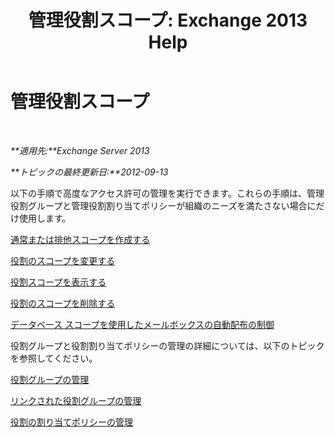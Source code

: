 ﻿---
title: '管理役割スコープ: Exchange 2013 Help'
TOCTitle: 管理役割スコープ
ms:assetid: f8f5b205-dd47-4fc3-8322-3fa115ae475a
ms:mtpsurl: https://technet.microsoft.com/ja-jp/library/Dd351270(v=EXCHG.150)
ms:contentKeyID: 49896560
ms.date: 04/24/2018
mtps_version: v=EXCHG.150
ms.translationtype: HT
---

# 管理役割スコープ

 

_**適用先:**Exchange Server 2013_

_**トピックの最終更新日:**2012-09-13_

以下の手順で高度なアクセス許可の管理を実行できます。これらの手順は、管理役割グループと管理役割割り当てポリシーが組織のニーズを満たさない場合にだけ使用します。

[通常または排他スコープを作成する](create-a-regular-or-exclusive-scope-exchange-2013-help.md)

[役割のスコープを変更する](change-a-role-scope-exchange-2013-help.md)

[役割スコープを表示する](view-role-scopes-exchange-2013-help.md)

[役割のスコープを削除する](remove-a-role-scope-exchange-2013-help.md)

[データベース スコープを使用したメールボックスの自動配布の制御](control-automatic-mailbox-distribution-using-database-scopes-exchange-2013-help.md)

役割グループと役割割り当てポリシーの管理の詳細については、以下のトピックを参照してください。

[役割グループの管理](manage-role-groups-exchange-2013-help.md)

[リンクされた役割グループの管理](manage-linked-role-groups-exchange-2013-help.md)

[役割の割り当てポリシーの管理](manage-role-assignment-policies-exchange-2013-help.md)


